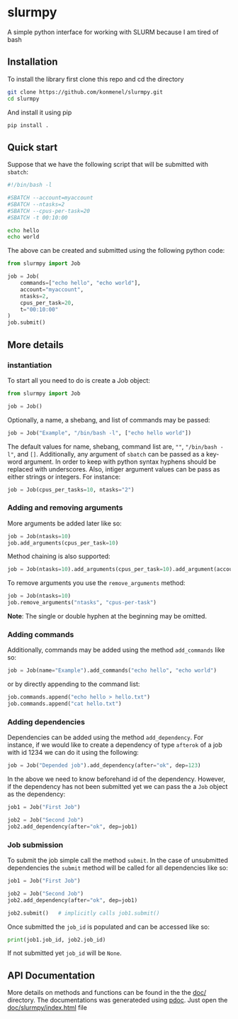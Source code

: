 # slurmpy
A simple python interface for working with SLURM because I am tired of bash

## Installation
To install the library first clone this repo and cd the directory
```bash
git clone https://github.com/konmenel/slurmpy.git
cd slurmpy
```
And install it using pip
```bash
pip install .
```

## Quick start
Suppose that we have the following script that will be submitted with `sbatch`:
```bash
#!/bin/bash -l

#SBATCH --account=myaccount
#SBATCH --ntasks=2
#SBATCH --cpus-per-task=20
#SBATCH -t 00:10:00

echo hello
echo world
```

The above can be created and submitted using the following python code:
```python
from slurmpy import Job

job = Job(
    commands=["echo hello", "echo world"],
    account="myaccount",
    ntasks=2,
    cpus_per_task=20,
    t="00:10:00"
)
job.submit()
```

## More details
### instantiation
To start all you need to do is create a Job object:
```python
from slurmpy import Job

job = Job()
```
Optionally, a name, a shebang, and list of commands may be passed:
```python
job = Job("Example", "/bin/bash -l", ["echo hello world"])
```
The default values for name, shebang, command list are, `""`, `"/bin/bash -l"`, and
`[]`. Additionally, any argument of `sbatch` can be passed as a key-word argument. In
order to keep with python syntax hyphens should be replaced with underscores. Also,
intiger argument values can be pass as either strings or integers. For instance:
```python
job = Job(cpus_per_tasks=10, ntasks="2")
```

### Adding and removing arguments
More arguments be added later like so:
```python
job = Job(ntasks=10)
job.add_arguments(cpus_per_task=10)
```
Method chaining is also supported:
```python
job = Job(ntasks=10).add_arguments(cpus_per_task=10).add_argument(account="123")
```

To remove arguments you use the `remove_arguments` method:
```python
job = Job(ntasks=10)
job.remove_arguments("ntasks", "cpus-per-task")
```
**Note**: The single or double hyphen at the beginning may be omitted.
 

### Adding commands
Additionally, commands may be added using the method `add_commands` like so:
```python
job = Job(name="Example").add_commands("echo hello", "echo world")
```
or by directly appending to the command list:
```python
job.commands.append("echo hello > hello.txt")
job.commands.append("cat hello.txt")
```

### Adding dependencies
Dependencies can be added using the method `add_dependency`. For instance,
if we would like to create a dependency of type `afterok` of a job with id 
1234 we can do it using the following:
```python
job = Job("Depended job").add_dependency(after="ok", dep=123)
```

In the above we need to know beforehand id of the dependency. However, if the
dependency has not been submitted yet we can pass the a `Job` object as the
dependency:
```python
job1 = Job("First Job")

job2 = Job("Second Job")
job2.add_dependency(after="ok", dep=job1)
```

### Job submission
To submit the job simple call the method `submit`. In the case of unsubmitted
dependencies the `submit` method will be called for all dependencies like so:
```python
job1 = Job("First Job")

job2 = Job("Second Job")
job2.add_dependency(after="ok", dep=job1)

job2.submit()   # implicitly calls job1.submit()
```

Once submitted the `job_id` is populated and can be accessed like so:
```python
print(job1.job_id, job2.job_id)
```
If not submitted yet `job_id` will be `None`.

## API Documentation
More details on methods and functions can be found in the the [doc/](doc/) directory. The
documentations was generateded using [pdoc](https://pdoc3.github.io/pdoc/). Just
open the [doc/slurmpy/index.html](doc/slurmpy/index.html) file 

